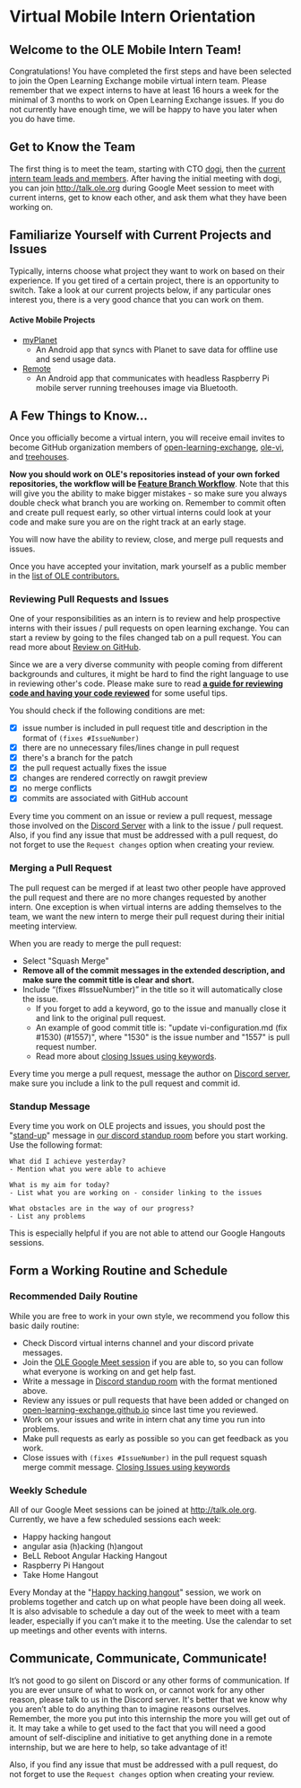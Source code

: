 # Virtual Mobile Intern Orientation

## Welcome to the OLE Mobile Intern Team!

Congratulations! You have completed the first steps and have been selected to join the Open Learning Exchange mobile virtual intern team. Please remember that we expect interns to have at least 16 hours a week for the minimal of 3 months to work on Open Learning Exchange issues. If you do not currently have enough time, we will be happy to have you later when you do have time.

## Get to Know the Team

The first thing is to meet the team, starting with CTO [dogi](https://github.com/dogi), then the [current intern team leads and members](#!./pages/mi/mi-team.md). After having the initial meeting with dogi, you can join <http://talk.ole.org> during Google Meet session to meet with current interns, get to know each other, and ask them what they have been working on.

## Familiarize Yourself with Current Projects and Issues

Typically, interns choose what project they want to work on based on their experience. If you get tired of a certain project, there is an opportunity to switch. Take a look at our current projects below, if any particular ones interest you, there is a very good chance that you can work on them.

#### Active Mobile Projects

* [myPlanet](https://github.com/open-learning-exchange/myplanet)
  * An Android app that syncs with Planet to save data for offline use and send usage data.
* [Remote](https://github.com/treehouses/remote/)
  * An Android app that communicates with headless Raspberry Pi mobile server running treehouses image via Bluetooth.

## A Few Things to Know...

Once you officially become a virtual intern, you will receive email invites to become GitHub organization members of [open-learning-exchange](https://github.com/open-learning-exchange), [ole-vi](https://github.com/ole-vi), and [treehouses](https://github.com/treehouses).

**Now you should work on OLE's repositories instead of your own forked repositories, the workflow will be [Feature Branch Workflow](https://www.atlassian.com/git/tutorials/comparing-workflows/feature-branch-workflow)**. Note that this will give you the ability to make bigger mistakes - so make sure you always double check what branch you are working on. Remember to commit often and create pull request early, so other virtual interns could look at your code and make sure you are on the right track at an early stage.

You will now have the ability to review, close, and merge pull requests and issues.

Once you have accepted your invitation, mark yourself as a public member in the [list of OLE contributors.](https://github.com/orgs/open-learning-exchange/people)

### Reviewing Pull Requests and Issues

One of your responsibilities as an intern is to review and help prospective interns with their issues / pull requests on open learning exchange. You can start a review by going to the files changed tab on a pull request. You can read more about [Review on GitHub](https://docs.github.com/en/pull-requests/collaborating-with-pull-requests/reviewing-changes-in-pull-requests/about-pull-request-reviews).

Since we are a very diverse community with people coming from different backgrounds and cultures, it might be hard to find the right language to use in reviewing other's code. Please make sure to read [**a guide for reviewing code and having your code reviewed**](https://github.com/thoughtbot/guides/tree/main/code-review#code-review) for some useful tips.

You should check if the following conditions are met:

- [x] issue number is included in pull request title and description in the format of `(fixes #IssueNumber)`
- [x] there are no unnecessary files/lines change in pull request
- [x] there's a branch for the patch
- [x] the pull request actually fixes the issue
- [x] changes are rendered correctly on rawgit preview
- [x] no merge conflicts
- [x] commits are associated with GitHub account

Every time you comment on an issue or review a pull request, message those involved on the [Discord Server](https://discord.gg/mtgGD4EnYW) with a link to the issue / pull request. Also, if you find any issue that must be addressed with a pull request, do not forget to use the `Request changes` option when creating your review.

### Merging a Pull Request

The pull request can be merged if at least two other people have approved the pull request and there are no more changes requested by another intern. One exception is when virtual interns are adding themselves to the team, we want the new intern to merge their pull request during their initial meeting interview.

When you are ready to merge the pull request:

* Select "Squash Merge"
* **Remove all of the commit messages in the extended description, and make sure the commit title is clear and short.** 
* Include “(fixes #IssueNumber)” in the title so it will automatically close the issue.
  * If you forget to add a keyword, go to the issue and manually close it and link to the original pull request.
  * An example of good commit title is: "update vi-configuration.md (fix #1530) (#1557)", where "1530" is the issue number and "1557" is pull request number.
  * Read more about [closing Issues using keywords](https://docs.github.com/en/issues/tracking-your-work-with-issues/linking-a-pull-request-to-an-issue#linking-a-pull-request-to-an-issue-using-a-keyword).

Every time you merge a pull request, message the author on [Discord server](https://discord.gg/mtgGD4EnYW), make sure you include a link to the pull request and commit id.

### Standup Message

Every time you work on OLE projects and issues, you should post the "[stand-up](https://en.wikipedia.org/wiki/Stand-up_meeting)" message in [our discord standup room](https://discord.gg/mtgGD4EnYW) before you start working. Use the following format:

```
What did I achieve yesterday?
- Mention what you were able to achieve

What is my aim for today?
- List what you are working on - consider linking to the issues

What obstacles are in the way of our progress?
- List any problems
```

This is especially helpful if you are not able to attend our Google Hangouts sessions.

## Form a Working Routine and Schedule

### Recommended Daily Routine

While you are free to work in your own style, we recommend you follow this basic daily routine:

* Check Discord virtual interns channel and your discord private messages.
* Join the [OLE Google Meet session](http://talk.ole.org) if you are able to, so you can follow what everyone is working on and get help fast.
* Write a message in [Discord standup room](https://discord.gg/mtgGD4EnYW) with the format mentioned above.
* Review any issues or pull requests that have been added or changed on [open-learning-exchange.github.io](https://github.com/open-learning-exchange/open-learning-exchange.github.io) since last time you reviewed.
* Work on your issues and write in intern chat any time you run into problems.
* Make pull requests as early as possible so you can get feedback as you work.
* Close issues with `(fixes #IssueNumber)` in the pull request squash merge commit message. [Closing Issues using keywords](https://help.github.com/articles/closing-issues-using-keywords/)

### Weekly Schedule

All of our Google Meet sessions can be joined at <http://talk.ole.org>. Currently, we have a few scheduled sessions each week:

* Happy hacking hangout
* angular asia (h)acking (h)angout
* BeLL Reboot Angular Hacking Hangout
* Raspberry Pi Hangout
* Take Home Hangout

Every Monday at the "[Happy hacking hangout](http://talk.ole.org)" session, we work on problems together and catch up on what people have been doing all week. It is also advisable to schedule a day out of the week to meet with a team leader, especially if you can’t make it to the meeting. Use the calendar to set up meetings and other events with interns.

## Communicate, Communicate, Communicate!

It’s not good to go silent on Discord or any other forms of communication. If you are ever unsure of what to work on, or cannot work for any other reason, please talk to us in the Discord server. It's better that we know why you aren’t able to do anything than to imagine reasons ourselves. Remember, the more you put into this internship the more you will get out of it. It may take a while to get used to the fact that you will need a good amount of self-discipline and initiative to get anything done in a remote internship, but we are here to help, so take advantage of it!

Also, if you find any issue that must be addressed with a pull request, do not forget to use the `Request changes` option when creating your review.
